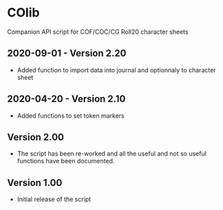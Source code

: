 # COlib

Companion API script for COF/COC/CG Roll20 character sheets

## 2020-09-01 - Version 2.20

- Added function to import data into journal and optionnaly to character sheet

## 2020-04-20 - Version 2.10

- Added functions to set token markers


## Version 2.00

- The script has been re-worked and all the useful and not so useful functions have been documented.

## Version 1.00
- Initial release of the script
